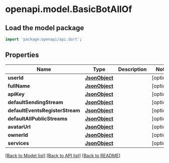 # openapi.model.BasicBotAllOf

## Load the model package
```dart
import 'package:openapi/api.dart';
```

## Properties
Name | Type | Description | Notes
------------ | ------------- | ------------- | -------------
**userId** | [**JsonObject**](.md) |  | [optional] 
**fullName** | [**JsonObject**](.md) |  | [optional] 
**apiKey** | [**JsonObject**](.md) |  | [optional] 
**defaultSendingStream** | [**JsonObject**](.md) |  | [optional] 
**defaultEventsRegisterStream** | [**JsonObject**](.md) |  | [optional] 
**defaultAllPublicStreams** | [**JsonObject**](.md) |  | [optional] 
**avatarUrl** | [**JsonObject**](.md) |  | [optional] 
**ownerId** | [**JsonObject**](.md) |  | [optional] 
**services** | [**JsonObject**](.md) |  | [optional] 

[[Back to Model list]](../README.md#documentation-for-models) [[Back to API list]](../README.md#documentation-for-api-endpoints) [[Back to README]](../README.md)


